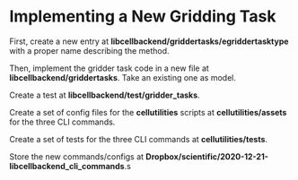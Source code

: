 # Implementing a New Gridding Task

First, create a new entry at **libcellbackend/griddertasks/egriddertasktype** with a proper name describing the method.

Then, implement the gridder task code in a new file at **libcellbackend/griddertasks**. Take an existing one as model.

Create a test at **libcellbackend/test/gridder_tasks**.

Create a set of config files for the **cellutilities** scripts at **cellutilities/assets** for the three CLI commands.

Create a set of tests for the three CLI commands at **cellutilities/tests**.

Store the new commands/configs at **Dropbox/scientific/2020-12-21-libcellbackend_cli_commands**.s
